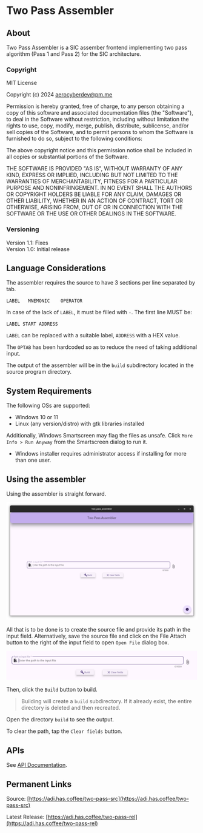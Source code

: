 # Two Pass Assembler

## About

Two Pass Assembler is a SIC assember frontend implementing two pass algorithm (Pass 1 and Pass 2) for the SIC architecture.

### Copyright

MIT License

Copyright (c) 2024 aerocyberdev@pm.me

Permission is hereby granted, free of charge, to any person obtaining a copy
of this software and associated documentation files (the "Software"), to deal
in the Software without restriction, including without limitation the rights
to use, copy, modify, merge, publish, distribute, sublicense, and/or sell
copies of the Software, and to permit persons to whom the Software is
furnished to do so, subject to the following conditions:

The above copyright notice and this permission notice shall be included in all
copies or substantial portions of the Software.

THE SOFTWARE IS PROVIDED "AS IS", WITHOUT WARRANTY OF ANY KIND, EXPRESS OR
IMPLIED, INCLUDING BUT NOT LIMITED TO THE WARRANTIES OF MERCHANTABILITY,
FITNESS FOR A PARTICULAR PURPOSE AND NONINFRINGEMENT. IN NO EVENT SHALL THE
AUTHORS OR COPYRIGHT HOLDERS BE LIABLE FOR ANY CLAIM, DAMAGES OR OTHER
LIABILITY, WHETHER IN AN ACTION OF CONTRACT, TORT OR OTHERWISE, ARISING FROM,
OUT OF OR IN CONNECTION WITH THE SOFTWARE OR THE USE OR OTHER DEALINGS IN THE
SOFTWARE.

### Versioning

Version 1.1: Fixes <br>
Version 1.0: Initial release

## Language Considerations

The assembler requires the source to have 3 sections per line separated by tab.

```
LABEL   MNEMONIC    OPERATOR
```

In case of the lack of `LABEL`, it must be filled with `-`. The first line MUST be:

```
LABEL START ADDRESS
```

`LABEL` can be replaced with a suitable label, `ADDRESS` with a HEX value.


The `OPTAB` has been hardcoded so as to reduce the need of taking additional input.

The output of the assembler will be in the `build` subdirectory located in the source program directory.

## System Requirements

The following OSs are supported:

- Windows 10 or 11
- Linux (any version/distro) with gtk libraries installed

Additionally, Windows Smartscreen may flag the files as unsafe. Click `More Info > Run Anyway` from the Smartscreen dialog to run it.

* Windows installer requires administrator access if installing for more than one user.

## Using the assembler

Using the assembler is straight forward.

![UI  Window](window.png "UI - Window")

All that is to be done is to create the source file and provide its path in the input field. Alternatively, save the source file and click on the File Attach button to the right of the input field to open `Open File` dialog box.

![UI - Text field](input.png "UI - Provide source")

Then, click the `Build` button to build.

> Building will create a `build` subdirectory. If it already exist, the entire directory is deleted and then recreated.

Open the directory `build` to see the output.

To clear the path, tap the `Clear fields` button.

## APIs

See [API Documentation](./api_docs/index.html).


## Permanent Links

Source: [https://adi.has.coffee/two-pass-src](https://adi.has.coffee/two-pass-src)

Latest Release: [https://adi.has.coffee/two-pass-rel](https://adi.has.coffee/two-pass-rel)
